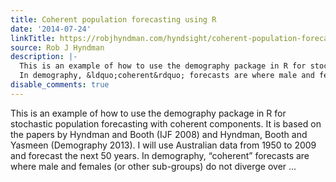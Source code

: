 ```yaml
---
title: Coherent population forecasting using R
date: '2014-07-24'
linkTitle: https://robjhyndman.com/hyndsight/coherent-population-forecasting/
source: Rob J Hyndman
description: |-
  This is an example of how to use the demography package in R for stochastic population forecasting with coherent components. It is based on the papers by Hyndman and Booth (IJF 2008) and Hyndman, Booth and Yasmeen (Demography 2013). I will use Australian data from 1950 to 2009 and forecast the next 50 years.
  In demography, &ldquo;coherent&rdquo; forecasts are where male and females (or other sub-groups) do not diverge over ...
disable_comments: true
---
```

This is an example of how to use the demography package in R for stochastic population forecasting with coherent components. It is based on the papers by Hyndman and Booth (IJF 2008) and Hyndman, Booth and Yasmeen (Demography 2013). I will use Australian data from 1950 to 2009 and forecast the next 50 years.
In demography, &ldquo;coherent&rdquo; forecasts are where male and females (or other sub-groups) do not diverge over ...